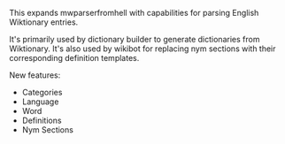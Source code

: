 This expands mwparserfromhell with capabilities for parsing English Wiktionary entries.

It's primarily used by dictionary builder to generate dictionaries from Wiktionary.
It's also used by wikibot for replacing nym sections with their corresponding definition templates.

New features:

* Categories
* Language
* Word
* Definitions
* Nym Sections

